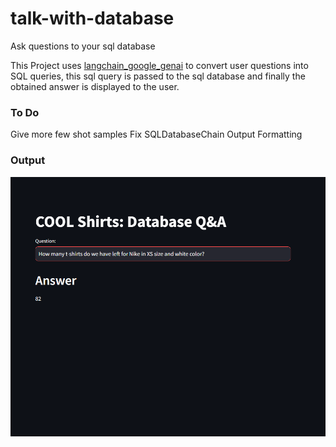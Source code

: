 # talk-with-database
Ask questions to your sql database

This Project uses <a href="https://python.langchain.com/docs/integrations/chat/google_generative_ai/" target="_blank">langchain_google_genai</a> to convert user questions into SQL queries, this sql query is passed to the sql database and finally the obtained answer is displayed to the user.

### To Do
Give more few shot samples
Fix SQLDatabaseChain Output Formatting

### Output

![Output Image](assets/out1.png)